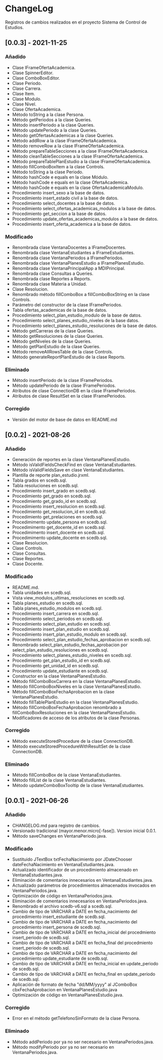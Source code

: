 # ChangeLog
Registros de cambios realizados en el proyecto Sistema de Control de Estudios.
## [0.0.3] - 2021-11-25
### Añadido
- Clase IFrameOfertaAcademica.
- Clase SpinnerEditor.
- Clase ComboBoxEditor.
- Clase Periodo.
- Clase Carrera.
- Clase Item.
- Clase Modulo.
- Clase Nivel.
- Clase OfertaAcademica.
- Método toString a la clase Persona.
- Método getPeriodos a la clase Queries.
- Método insertPeriodo a la clase Queries.
- Método updatePeriodo a la clase Queries.
- Método getOfertasAcademicas a la clase Queries.
- Método addRow a la clase IFrameOfertaAcademica.
- Método removeRow a la clase IFrameOfertaAcademica.
- Método prepareTableSecciones a la clase IFrameOfertaAcademica.
- Método cleanTableSecciones a la clase IFrameOfertaAcademica.
- Método prepareTablePlanEstudio a la clase IFrameOfertaAcademica.
- Método fillComboBoxItem a la clase Controls.
- Método toString a la clase Periodo.
- Método hashCode e equals en la clase Módulo.
- Método hashCode e equals en la clase OfertaAcademica.
- Método hashCode e equals en la clase OfertaAcademicaModulo.
- Procedimiento insert_sexo a la base de datos.
- Procedimiento insert_estado civil a la base de datos.
- Procedimiento select_docentes a la base de datos.
- Procedimiento select_ofertas_academicas_modulos a la base de datos.
- Procedimiento get_seccion a la base de datos.
- Procedimiento update_ofertas_academicas_modulos a la base de datos.
- Procedimiento insert_oferta_academica a la base de datos.

### Modificado
- Renombrada clase VentanaDocentes a IFrameDocentes.
- Renombrada clase VentanaEstudiantes a IFrameEstudiantes.
- Renombrada clase VentanaPeriodos a IFramePeriodos.
- Renombrada clase VentanaPlanesEstudio a IFramePlanesEstudio.
- Renombrada clase VentanaPrincipalApp a MDIPrincipal.
- Renombrada clase Consultas a Queries.
- Renombrada clase Reportes a Reports.
- Renombrada clase Materia a Unidad.
- Clase Resolucion.
- Renombrado método fillComboBox a fillComboBoxString en la clase Controls.
- Parámetro del constructor de la clase IFramePeriodos.
- Tabla ofertas_academicas de la base de datos.
- Procedimiento select_plan_estudio_modulo de la base de datos.
- Procedimiento select_planes_estudio_niveles de la base datos.
- Procedimiento select_planes_estudio_resoluciones de la base de datos.
- Método getCarreras de la clase Queries.
- Método getResoluciones de la clase Queries.
- Método getNiveles de la clase Queries.
- Método getPlanEstudio de la clase Queries.
- Método removeAllRowsTable de la clase Controls.
- Método generateReportPlanEstudio de la clase Reports.

### Eliminado
- Método insertPeriodo de la clase IFramePeriodos.
- Método updatePeriodo de la clase IFramePeriodos.
- Atributos de clase ConnectionDB en la clase IFramePeriodos.
- Atributos de clase ResultSet en la clase IFramePeriodos.

### Corregido
- Versión del motor de base de datos en README.md

## [0.0.2] - 2021-08-26
### Añadido
- Generación de reportes en la clase VentanaPlanesEstudio.
- Método isValidFieldsCheckFind en clase VentanaEstudiantes.
- Método isValidFieldsSave en clase VentanaEstudiantes.
- Plantilla de reporte plan_estudio.jrxml.
- Tabla grados en scedb.sql.
- Tabla resoluciones en scedb.sql.
- Procedimiento insert_grado en scedb.sql.
- Procedimiento get_grado en scedb.sql.
- Procedimiento get_grado_id en scedb.sql.
- Procedimiento insert_resolucion en scedb.sql.
- Procedimiento get_resolucion_id en scedb.sql.
- Procedimiento get_prelaciones en scedb.sql.
- Procedimimento update_persona en scedb.sql.
- Procedimimento get_docente_id en scedb.sql.
- Procedimimento insert_docente en scedb.sql.
- Procedimimento update_docente en scedb.sql.
- Clase Resolucion.
- Clase Controls.
- Clase Consultas.
- Clase Reportes.
- Clase Docente.

### Modificado
- README.md.
- Tabla unidades en scedb.sql.
- Vista view_modulos_ultimas_resoluciones en scedb.sql.
- Tabla planes_estudio en scedb.sql.
- Tabla planes_estudio_modulos en scedb.sql.
- Procedimiento insert_carrera en scedb.sql.
- Procedimiento select_periodos en scedb.sql.
- Procedimiento select_plan_estudio en scedb.sql.
- Procedimiento insert_plan_estudio en scedb.sql.
- Procedimiento insert_plan_estudio_modulo en scedb.sql.
- Procedimiento select_plan_estudio_fechas_aprobacion en scedb.sql.
- Renombrado select_plan_estudio_fechas_aprobacion por select_plan_estudio_resoluciones en scedb.sql.
- Procedimiento select_planes_estudio_niveles en scedb.sql.
- Procedimiento get_plan_estudio_id en scedb.sql.
- Procedimiento get_unidad_id en scedb.sql.
- Procedimiento update_estudiante en scedb.sql.
- Constructor en la clase VentanaPlanesEstudio.
- Método fillComboBoxCarrera en la clase VentanaPlanesEstudio.
- Método fillComboBoxNiveles en la clase VentanaPlanesEstudio.
- Método fillComboBoxFechaAprobacion en la clase VentanaPlanesEstudio.
- Método fillTablePlanEstudio en la clase VentanaPlanesEstudio.
- Método fillComboBoxFechaAprobacion renombrado a fillComboBoxResoluciones en la clase VentanaPlanesEstudio.
- Modificadores de acceso de los atributos de la clase Personas.

### Corregido
- Método executeStoredProcedure de la clase ConnectionDB.
- Método executeStoredProcedureWithResultSet de la clase ConnectionDB.

### Eliminado
- Método fillComboBox de la clase VentanaEstudiantes.
- Método fillList de la clase VentanaEstudiantes.
- Método updateComboBoxTooltip de la clase VentanaEstudiantes.

## [0.0.1] - 2021-06-26
### Añadido
- CHANGELOG.md para registro de cambios.
- Versionado tradicional (mayor.menor.micro[-fase]). Version inicial 0.0.1.
- Método saveChanges en VentanaPeriodo.java.

### Modificado
- Sustituido JTextBox txtFechaNacimiento por JDateChooser dateFechaNacimiento en VentanaEstudiantes.java.
- Actualizado identificador de un procedimiento almacenado en VentanaEstudiantes.java.
- Eliminación de comentarios innecesarios en VentanaEstudiantes.java.
- Actualizado parámetros de procedimientos almacenados invocados en VentanaPeriodos.java.
- Optimización de código en VentanaPeriodos.java.
- Eliminación de comentarios innecesarios en VentanaPeriodos.java.
- Renombrado el archivo scedb-v6.sql a scedb.sql.
- Cambio de tipo de VARCHAR a DATE en fecha_nacimiento del procedimiento insert_estudiante de scedb.sql.
- Cambio de tipo de VARCHAR a DATE en fecha_nacimiento del procedimiento insert_persona de scedb.sql.
- Cambio de tipo de VARCHAR a DATE en fecha_inicial del procedmiento insert_periodo de scedb.sql.
- Cambio de tipo de VARCHAR a DATE en fecha_final del procedmiento insert_periodo de scedb.sql.
- Cambio de tipo de VARCHAR a DATE en fecha_nacimiento del procedimiento update_estudiante de scedb.sql.
- Cambio de tipo de VARCHAR a DATE en fecha_inicial en update_periodo de scedb.sql.
- Cambio de tipo de VARCHAR a DATE en fecha_final en update_periodo de scedb.sql.
- Aplicación de formato de fecha "dd/MM/yyyy" al JComboBox cbxFechaAprobacion en VentanaPlanesEstudio.java
- Optimización de código en VentanaPlanesEstudio.java.

### Corregido
- Error en el método getTelefonoSinFormato de la clase Persona.

### Eliminado
- Método addPeriodo por ya no ser necesario en VentanaPeriodos.java.
- Método modifyPeriodo por ya no ser necesario en VentanaPeriodos.java.
